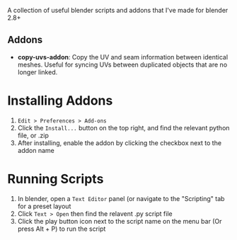 A collection of useful blender scripts and addons that I've made for blender 2.8+

## Addons

- **copy-uvs-addon**: Copy the UV and seam information between identical meshes. Useful for syncing UVs between duplicated objects that are no longer linked.

# Installing Addons

1. `Edit > Preferences > Add-ons`
1. Click the `Install...` button on the top right, and find the relevant python file, or .zip
1. After installing, enable the addon by clicking the checkbox next to the addon name

# Running Scripts

1. In blender, open a `Text Editor` panel (or navigate to the "Scripting" tab for a preset layout
1. Click `Text > Open` then find the relavent .py script file
1. Click the play button icon next to the script name on the menu bar (Or press Alt + P) to run the script
